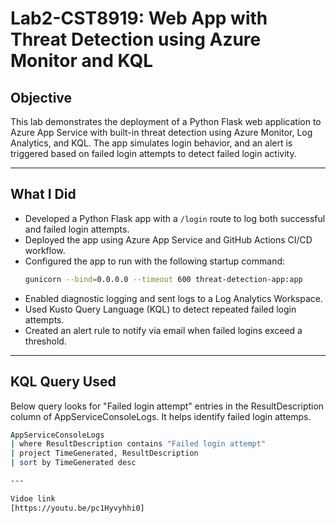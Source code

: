 # Lab2-CST8919: Web App with Threat Detection using Azure Monitor and KQL

## Objective
This lab demonstrates the deployment of a Python Flask web application to Azure App Service with built-in threat detection using Azure Monitor, Log Analytics, and KQL. The app simulates login behavior, and an alert is triggered based on failed login attempts to detect failed login activity.

---

## What I Did

- Developed a Python Flask app with a `/login` route to log both successful and failed login attempts.
- Deployed the app using Azure App Service and GitHub Actions CI/CD workflow.
- Configured the app to run with the following startup command:
  ```bash
  gunicorn --bind=0.0.0.0 --timeout 600 threat-detection-app:app
  
- Enabled diagnostic logging and sent logs to a Log Analytics Workspace.
- Used Kusto Query Language (KQL) to detect repeated failed login attempts.
- Created an alert rule to notify via email when failed logins exceed a threshold.

---

## KQL Query Used
Below query looks for "Failed login attempt" entries in the ResultDescription column of AppServiceConsoleLogs. It helps identify failed login attemps.
```bash
AppServiceConsoleLogs
| where ResultDescription contains "Failed login attempt"
| project TimeGenerated, ResultDescription
| sort by TimeGenerated desc

---

Vidoe link
[https://youtu.be/pc1Hyvyhhi0]
